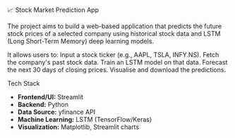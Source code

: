 📈 Stock Market Prediction App

The project aims to build a web-based application that predicts the future stock prices of a selected company using historical stock data and LSTM (Long Short-Term Memory) deep learning models.

It allows users to:
Input a stock ticker (e.g., AAPL, TSLA, INFY.NS).
Fetch the company's past stock data.
Train an LSTM model on that data.
Forecast the next 30 days of closing prices.
Visualise and download the predictions.


Tech Stack

- **Frontend/UI:** Streamlit
- **Backend:** Python
- **Data Source:** yfinance API
- **Machine Learning:** LSTM (TensorFlow/Keras)
- **Visualization:** Matplotlib, Streamlit charts




